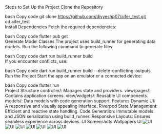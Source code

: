 Steps to Set Up the Project
Clone the Repository

bash
Copy code
git clone https://github.com/divyeshp07/aifer_test.git  
cd aifer_test  
Install Dependencies
Fetch the required dependencies:

bash
Copy code
flutter pub get  
Generate Model Classes
The project uses build_runner for generating data models. Run the following command to generate files:

bash
Copy code
dart run build_runner build  
If you encounter conflicts, use:

bash
Copy code
dart run build_runner build --delete-conflicting-outputs  
Run the Project
Start the app on an emulator or a connected device:

bash
Copy code
flutter run  
Project Structure
controller/: Manages state and providers.
view/pages/: Contains application screens.
view/widgets/: Reusable UI components.
models/: Data models with code generation support.
Features
Dynamic UI: A responsive and visually appealing interface.
Riverpod State Management: Efficient and reactive state handling.
Code Generation: Immutable models and JSON serialization using build_runner.
Responsive Layouts: Ensures seamless experience across devices.
UI Screenshots
Wallpapers UI
![UI](assets/images/Screenshot_1733041039.png)
![UI](assets/images/Screenshot_1733041042.png)
![UI](assets/images/Screenshot_1733045360.png)
![UI](assets/images/Screenshot_1733045367.png)
![UI](assets/images/Screenshot_1733045929.png)
![UI](assets/images/Screenshot_1733046006.png)
![UI](assets/images/Screenshot_1733046017.png)



